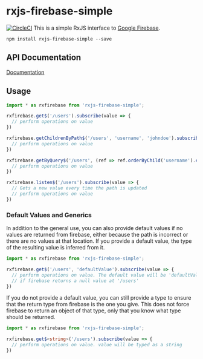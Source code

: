 # rxjs-firebase-simple
[![CircleCI](https://circleci.com/gh/dkwares/rxjs-firebase-simple.svg?style=svg)](https://circleci.com/gh/dkwares/rxjs-firebase-simple)
This is a simple RxJS interface to [Google Firebase](https://firebase.google.com/). 
```
npm install rxjs-firebase-simple --save
```

## API Documentation
[Documentation](documentation/)

## Usage
```typescript
import * as rxfirebase from 'rxjs-firebase-simple';

rxfirebase.get$('/users').subscribe(value => {
  // perform operations on value
})

rxfirebase.getChildrenByPath$('/users', 'username', 'johndoe').subscribe(value => {
  // perform operations on value
})

rxfirebase.getByQuery$('/users', (ref => ref.orderByChild('username').equalTo('johndoe'))).subscribe(value => {
  // perform operations on value
})

rxfirebase.listen$('/users').subscribe(value => {
  // Gets a new value every time the path is updated
  // perform operations on value
})
```

### Default Values and Generics
In addition to the general use, you can also provide default values if no values are returned from firebase, either because the path is incorrect or there are no values at that location. If you provide a default value, the type of the resulting value is inferred from it.
```typescript
import * as rxfirebase from 'rxjs-firebase-simple';

rxfirebase.get$('/users', 'defaultValue').subscribe(value => {
  // perform operations on value. The default value will be 'defaultValue'
  // if firebase returns a null value at '/users'
})
```

If you do not provide a default value, you can still provide a type to ensure that the return type from firebase is the one you give. This does not force firebase to return an object of that type, only that you know what type should be returned.
```typescript
import * as rxfirebase from 'rxjs-firebase-simple';

rxfirebase.get$<string>('/users').subscribe(value => {
  // perform operations on value. value will be typed as a string
})
```
